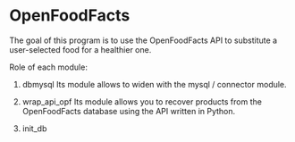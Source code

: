 # OpenFoodFacts
The goal of this program is to use the OpenFoodFacts API to substitute a user-selected food for a healthier one.

Role of each module:

1. dbmysql
Its module allows to widen with the mysql / connector module.

2. wrap_api_opf
Its module allows you to recover products from the OpenFoodFacts database using the API written in Python.

3. init_db
